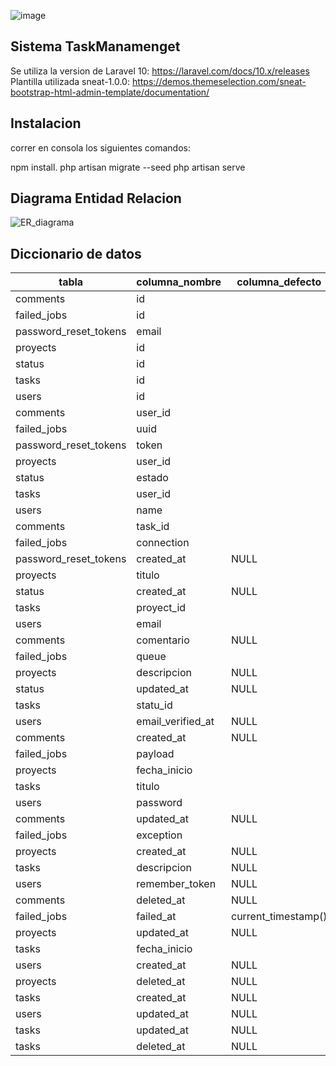 ![image](https://github.com/nestorpedraza/prueba/assets/45646808/60887fe4-2661-46b4-91ab-2726cb496bad)

## Sistema TaskManamenget

Se utiliza  la version de Laravel 10: https://laravel.com/docs/10.x/releases
Plantilla utilizada sneat-1.0.0: https://demos.themeselection.com/sneat-bootstrap-html-admin-template/documentation/

## Instalacion 

correr en consola los siguientes comandos: 

npm install. 
php artisan migrate --seed
php artisan serve 

## Diagrama Entidad Relacion

![ER_diagrama](https://github.com/nestorpedraza/prueba/assets/45646808/8d72f9e1-aa85-4e69-96d4-86eefae268e4)

## Diccionario de datos

|tabla|columna_nombre|columna_defecto|columna_nulo|columna_tipo_dato|columna_longitud|columna_descripcion|
|-----|--------------|---------------|------------|-----------------|----------------|-------------------|
|comments|id||NO|bigint|20||
|failed_jobs|id||NO|bigint|20||
|password_reset_tokens|email||NO|varchar|255||
|proyects|id||NO|bigint|20||
|status|id||NO|bigint|20||
|tasks|id||NO|bigint|20||
|users|id||NO|bigint|20||
|comments|user_id||NO|bigint|20||
|failed_jobs|uuid||NO|varchar|255||
|password_reset_tokens|token||NO|varchar|255||
|proyects|user_id||NO|bigint|20||
|status|estado||NO|varchar|255||
|tasks|user_id||NO|bigint|20||
|users|name||NO|varchar|255||
|comments|task_id||NO|bigint|20||
|failed_jobs|connection||NO|text|65535||
|password_reset_tokens|created_at|NULL|YES|timestamp|||
|proyects|titulo||NO|varchar|255||
|status|created_at|NULL|YES|timestamp|||
|tasks|proyect_id||NO|bigint|20||
|users|email||NO|varchar|255||
|comments|comentario|NULL|YES|text|65535||
|failed_jobs|queue||NO|text|65535||
|proyects|descripcion|NULL|YES|text|65535||
|status|updated_at|NULL|YES|timestamp|||
|tasks|statu_id||NO|bigint|20||
|users|email_verified_at|NULL|YES|timestamp|||
|comments|created_at|NULL|YES|timestamp|||
|failed_jobs|payload||NO|longtext|4294967295||
|proyects|fecha_inicio||NO|date|||
|tasks|titulo||NO|varchar|255||
|users|password||NO|varchar|255||
|comments|updated_at|NULL|YES|timestamp|||
|failed_jobs|exception||NO|longtext|4294967295||
|proyects|created_at|NULL|YES|timestamp|||
|tasks|descripcion|NULL|YES|text|65535||
|users|remember_token|NULL|YES|varchar|100||
|comments|deleted_at|NULL|YES|timestamp|||
|failed_jobs|failed_at|current_timestamp()|NO|timestamp|||
|proyects|updated_at|NULL|YES|timestamp|||
|tasks|fecha_inicio||NO|date|||
|users|created_at|NULL|YES|timestamp|||
|proyects|deleted_at|NULL|YES|timestamp|||
|tasks|created_at|NULL|YES|timestamp|||
|users|updated_at|NULL|YES|timestamp|||
|tasks|updated_at|NULL|YES|timestamp|||
|tasks|deleted_at|NULL|YES|timestamp|||
